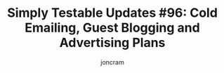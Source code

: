 ---
layout: default
title: "Simply Testable Updates #96: Cold Emailing, Guest Blogging and Advertising Plans"
author: joncram
newsletter:
    issue_number: 96th
    url: https://us5.campaign-archive2.com/?u=ac75e33d993d2b502e333ddd0&ampid=520d2c5a0f
    highlights:
      - <a href="https://us5.campaign-archive2.com/?u=ac75e33d993d2b502e333ddd0&ampid=520d2c5a0f#cold-emailing-campaign">Cold Emailing Campaign</a>
      - <a href="https://us5.campaign-archive2.com/?u=ac75e33d993d2b502e333ddd0&ampid=520d2c5a0f#guest-blogging">Guest Blogging</a>
      - Advertising Plans (I forgot to embed an in-page anchor to link to for this one)
    closing_sentence: Expect the next newsletter in a week from now on 9 July 2014
---